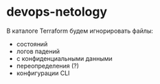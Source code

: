 # devops-netology
В каталоге Terraform будем игнорировать файлы:
- состояний
- логов падений
- с конфиденциальными данными
- переопределения (?)
- конфигурации CLI


